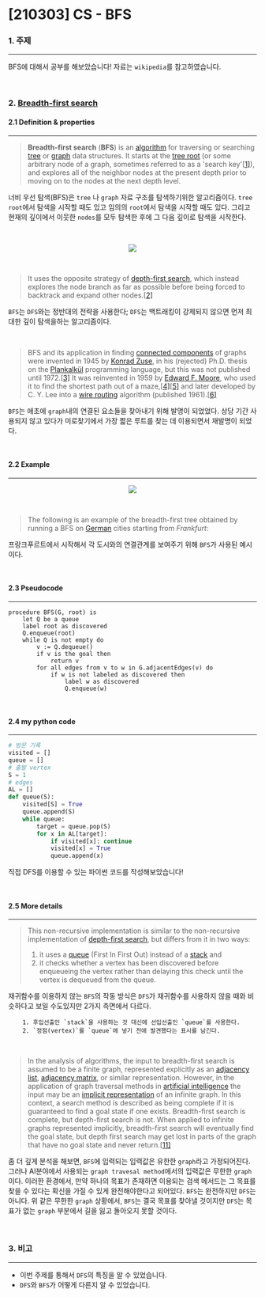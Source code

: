 # [210303] CS - BFS

### 1. 주제

---

 BFS에 대해서 공부를 해보았습니다! 자료는 `wikipedia`를 참고하였습니다.

<br>

### 2. [Breadth-first search](https://en.wikipedia.org/wiki/Breadth-first_search)

#### 2.1 Definition & properties

---

> **Breadth-first search** (**BFS**) is an [algorithm](https://en.wikipedia.org/wiki/Algorithm) for traversing or searching [tree](https://en.wikipedia.org/wiki/Tree_(data_structure)) or [graph](https://en.wikipedia.org/wiki/Graph_(data_structure)) data structures. It starts at the [tree root](https://en.wikipedia.org/wiki/Tree_(data_structure)#Terminology) (or some arbitrary node of a graph, sometimes referred to as a 'search key'[[1\]](https://en.wikipedia.org/wiki/Breadth-first_search#cite_note-1)), and explores all of the neighbor nodes at the present depth prior to moving on to the nodes at the next depth level.

너비 우선 탐색(BFS)은 `tree` 나 `graph` 자료 구조를 탐색하기위한 알고리즘이다. `tree root`에서 탐색을 시작할 때도 있고 임의의 `root`에서 탐색을 시작할 때도 있다. 그리고 현재의 깊이에서 이웃한 `nodes`를  모두 탐색한 후에 그 다음 깊이로 탐색을 시작한다.

<br>

<p align="center">
  <img src="https://user-images.githubusercontent.com/64825713/109821760-a9683d00-7c79-11eb-9a1c-b22a59225fec.png">
</p>

<br>

> It uses the opposite strategy of [depth-first search](https://en.wikipedia.org/wiki/Depth-first_search), which instead explores the node branch as far as possible before being forced to backtrack and expand other nodes.[[2\]](https://en.wikipedia.org/wiki/Breadth-first_search#cite_note-2)

`BFS`는 `DFS`와는 정반대의 전략을 사용한다; `DFS`는 백트래킹이 강제되지 않으면 먼저 최대한 깊이 탐색을하는 알고리즘이다. 

<br>

> BFS and its application in finding [connected components](https://en.wikipedia.org/wiki/Connected_component_(graph_theory)) of graphs were invented in 1945 by [Konrad Zuse](https://en.wikipedia.org/wiki/Konrad_Zuse), in his (rejected) Ph.D. thesis on the [Plankalkül](https://en.wikipedia.org/wiki/Plankalkül) programming language, but this was not published until 1972.[[3\]](https://en.wikipedia.org/wiki/Breadth-first_search#cite_note-:0-3) It was reinvented in 1959 by [Edward F. Moore](https://en.wikipedia.org/wiki/Edward_F._Moore), who used it to find the shortest path out of a maze,[[4\]](https://en.wikipedia.org/wiki/Breadth-first_search#cite_note-4)[[5\]](https://en.wikipedia.org/wiki/Breadth-first_search#cite_note-skiena-5) and later developed by C. Y. Lee into a [wire routing](https://en.wikipedia.org/wiki/Routing_(electronic_design_automation)) algorithm (published 1961).[[6\]](https://en.wikipedia.org/wiki/Breadth-first_search#cite_note-6)

`BFS`는 애초에 `graph`내의 연결된 요소들을 찾아내기 위해 발명이 되었었다.  상당 기간 사용되지 않고 있다가 미로찾기에서 가장 짧은 루트를 찾는 데 이용되면서 재발명이 되었다. 

<br>

#### 2.2 Example

---


<p align="center">
  <img src="https://user-images.githubusercontent.com/64825713/109821695-98b7c700-7c79-11eb-942a-af861f8284bb.png">
</p>


<br>

> The following is an example of the breadth-first tree obtained by running a BFS on [German](https://en.wikipedia.org/wiki/Germany) cities starting from *Frankfurt*:

프랑크푸르트에서 시작해서 각 도시와의 연결관계를 보여주기 위해 `BFS`가 사용된 예시이다.

<br>

#### 2.3 Pseudocode

---

```pseudocode
procedure BFS(G, root) is
    let Q be a queue
    label root as discovered
    Q.enqueue(root)
    while Q is not empty do
        v := Q.dequeue()
        if v is the goal then
            return v
        for all edges from v to w in G.adjacentEdges(v) do
            if w is not labeled as discovered then
                label w as discovered
                Q.enqueue(w)
```

<br>

#### 2.4 my python code

---

```python
# 방문 기록
visited = []
queue = []
# 출발 vertex
S = 1
# edges
AL = []
def queue(S):
    visited[S] = True
    queue.append(S)
    while queue:
        target = queue.pop(S)
        for x in AL[target]:
            if visited[x]: continue
            visited[x] = True
            queue.append(x)
```

직접 DFS를 이용할 수 있는 파이썬 코드를 작성해보았습니다!

<br>

#### 2.5 More details

---

> This non-recursive implementation is similar to the non-recursive implementation of [depth-first search](https://en.wikipedia.org/wiki/Depth-first_search), but differs from it in two ways:
>
> 1. it uses a [queue](https://en.wikipedia.org/wiki/Queue_(abstract_data_type)) (First In First Out) instead of a [stack](https://en.wikipedia.org/wiki/Stack_(abstract_data_type)) and
> 2. it checks whether a vertex has been discovered before enqueueing the vertex rather than delaying this check until the vertex is dequeued from the queue.

 재귀함수를 이용하지 않는 `BFS`의 작동 방식은 `DFS`가 재귀함수를 사용하지 않을 때와 비슷하다고 보일 수도있지만 2가지 측면에서 다르다.

  		1. 후입선출인 `stack`을 사용하는 것 대신에 선입선출인 `queue`를 사용한다.
  		2. `정점(vertex)`를 `queue`에 넣기 전에 발견했다는 표시를 남긴다.

<br>

>In the analysis of algorithms, the input to breadth-first search is assumed to be a finite graph, represented explicitly as an [adjacency list](https://en.wikipedia.org/wiki/Adjacency_list), [adjacency matrix](https://en.wikipedia.org/wiki/Adjacency_matrix), or similar representation. However, in the application of graph traversal methods in [artificial intelligence](https://en.wikipedia.org/wiki/Artificial_intelligence) the input may be an [implicit representation](https://en.wikipedia.org/wiki/Implicit_graph) of an infinite graph. In this context, a search method is described as being complete if it is guaranteed to find a goal state if one exists. Breadth-first search is complete, but depth-first search is not. When applied to infinite graphs represented implicitly, breadth-first search will eventually find the goal state, but depth first search may get lost in parts of the graph that have no goal state and never return.[[11\]](https://en.wikipedia.org/wiki/Breadth-first_search#cite_note-coppin-11)

좀 더 깊게 분석을 해보면, `BFS`에 입력되는 입력값은 유한한 `graph`라고 가정되어진다. 그러나 AI분야에서 사용되는 `graph travesal method`에서의 입력값은 무한한 `graph`이다. 이러한 환경에서, 만약 하나의 목표가 존재하면 이용되는 검색 메서드는  그 목표를 찾을 수 있다는 확신을 가질 수 있게 완전해야한다고 되어있다. `BFS`는 완전하지만 `DFS`는 아니다. 위 같은 무한한 `graph` 상황에서, `BFS`는 결국 목표를 찾아낼 것이지만 `DFS`는 목표가 없는 `graph` 부분에서 길을 잃고 돌아오지 못할 것이다.

<br>

### 3. 비고

---

- 이번 주제를 통해서 `DFS`의 특징을 알 수 있었습니다.
- `DFS`와 `BFS`가 어떻게 다른지 알 수 있었습니다.

